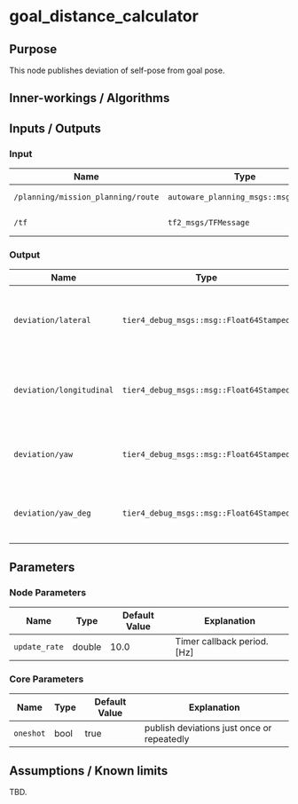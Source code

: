 # goal_distance_calculator

## Purpose

This node publishes deviation of self-pose from goal pose.

## Inner-workings / Algorithms

## Inputs / Outputs

### Input

| Name                               | Type                                      | Description           |
| ---------------------------------- | ----------------------------------------- | --------------------- |
| `/planning/mission_planning/route` | `autoware_planning_msgs::msg::Route` | Used to get goal pose |
| `/tf`                              | `tf2_msgs/TFMessage`                      | TF (self-pose)        |

### Output

| Name                     | Type                                    | Description                                                   |
| ------------------------ | --------------------------------------- | ------------------------------------------------------------- |
| `deviation/lateral`      | `tier4_debug_msgs::msg::Float64Stamped` | publish lateral deviation of self-pose from goal pose[m]      |
| `deviation/longitudinal` | `tier4_debug_msgs::msg::Float64Stamped` | publish longitudinal deviation of self-pose from goal pose[m] |
| `deviation/yaw`          | `tier4_debug_msgs::msg::Float64Stamped` | publish yaw deviation of self-pose from goal pose[rad]        |
| `deviation/yaw_deg`      | `tier4_debug_msgs::msg::Float64Stamped` | publish yaw deviation of self-pose from goal pose[deg]        |

## Parameters

### Node Parameters

| Name          | Type   | Default Value | Explanation                 |
| ------------- | ------ | ------------- | --------------------------- |
| `update_rate` | double | 10.0          | Timer callback period. [Hz] |

### Core Parameters

| Name      | Type | Default Value | Explanation                                |
| --------- | ---- | ------------- | ------------------------------------------ |
| `oneshot` | bool | true          | publish deviations just once or repeatedly |

## Assumptions / Known limits

TBD.
